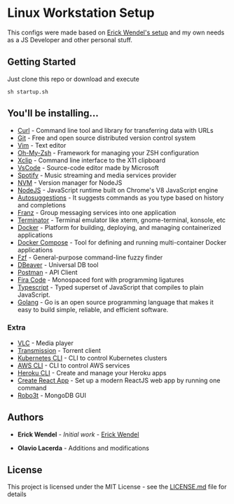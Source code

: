 # Linux Workstation Setup

This configs were made based on [Erick Wendel's setup](https://github.com/ErickWendel/ew-ubuntu-setup) and my own needs as a JS Developer and other personal stuff.

## Getting Started

Just clone this repo or download and execute

```
sh startup.sh
```

## You'll be installing...

- [Curl](https://curl.haxx.se/) - Command line tool and library for transferring data with URLs
- [Git](https://git-scm.com/) - Free and open source distributed version control system
- [Vim](https://www.vim.org/) - Text editor
- [Oh-My-Zsh](https://ohmyz.sh/) - Framework for managing your ZSH configuration
- [Xclip](https://opensource.com/article/19/7/xclip) - Command line interface to the X11 clipboard
- [VsCode](https://code.visualstudio.com/) - Source-code editor made by Microsoft
- [Spotify](https://www.spotify.com/) - Music streaming and media services provider
- [NVM](https://github.com/nvm-sh/nvm) - Version manager for NodeJS
- [NodeJS](https://nodejs.org/en/) - JavaScript runtime built on Chrome's V8 JavaScript engine
- [Autosuggestions](https://github.com/zsh-users/zsh-autosuggestions) - It suggests commands as you type based on history and completions
- [Franz](https://meetfranz.com/) - Group messaging services into one application
- [Terminator](https://terminator-gtk3.readthedocs.io/en/latest/) - Terminal emulator like xterm, gnome-terminal, konsole, etc
- [Docker](https://www.docker.com/) - Platform for building, deploying, and managing containerized applications
- [Docker Compose](https://docs.docker.com/compose/) - Tool for defining and running multi-container Docker applications
- [Fzf](https://github.com/junegunn/fzf) - General-purpose command-line fuzzy finder
- [DBeaver](https://dbeaver.io/) - Universal DB tool
- [Postman](https://www.postman.com/) - API Client
- [Fira Code](https://github.com/tonsky/FiraCode) - Monospaced font with programming ligatures
- [Typescript](https://www.typescriptlang.org/) - Typed superset of JavaScript that compiles to plain JavaScript.
- [Golang](https://golang.org/) - Go is an open source programming language that makes it easy to build simple, reliable, and efficient software.

### Extra

- [VLC](https://www.videolan.org/vlc/) - Media player
- [Transmission](https://transmissionbt.com/) - Torrent client
- [Kubernetes CLI](https://kubernetes.io/docs/reference/kubectl/overview/) - CLI to control Kubernetes clusters
- [AWS CLI](https://aws.amazon.com/pt/cli/) - CLI to control AWS services
- [Heroku CLI](https://devcenter.heroku.com/categories/command-line) - Create and manage your Heroku apps
- [Create React App](https://github.com/facebook/create-react-app) - Set up a modern ReactJS web app by running one command
- [Robo3t](https://robomongo.org/) - MongoDB GUI

## Authors

- **Erick Wendel** - _Initial work_ - [Erick Wendel](https://github.com/ErickWendel)

- **Olavio Lacerda** - Additions and modifications

## License

This project is licensed under the MIT License - see the [LICENSE.md](LICENSE.md) file for details
